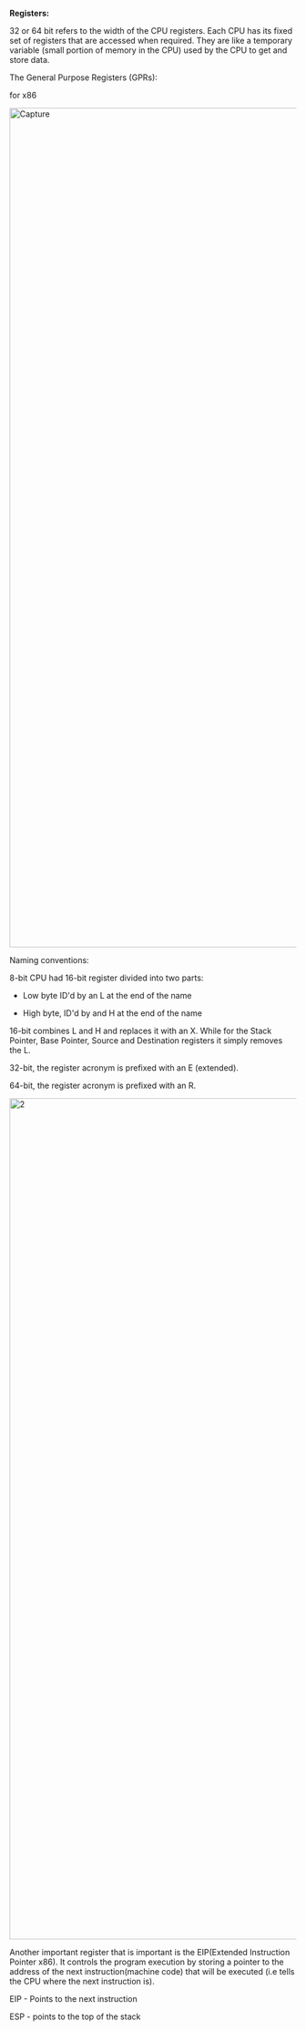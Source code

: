 **Registers:**

32 or 64 bit refers to the width of the CPU registers. Each CPU has its fixed set of registers that are accessed when required. They are like a temporary variable (small portion of memory in the CPU) used by the CPU to get and store data. 


The General Purpose Registers (GPRs): 

for x86 

<img width="1474" alt="Capture" src="https://user-images.githubusercontent.com/46513413/82863348-e552c280-9eef-11ea-8838-bb5a2c5c1887.PNG">


Naming conventions: 

8-bit CPU had 16-bit register divided into two parts: 

 - Low byte ID'd by an L at the end of the name
 
 - High byte, ID'd by and H at the end of the name

16-bit combines L and H and replaces it with an X. While for the Stack Pointer, Base Pointer, Source and Destination registers it simply removes the L. 

32-bit, the register acronym is prefixed with an E (extended). 

64-bit, the register acronym is prefixed with an R.

<img width="1477" alt="2" src="https://user-images.githubusercontent.com/46513413/82863791-0a940080-9ef1-11ea-87ce-4843199a2c97.PNG">


Another important register that is important is the EIP(Extended Instruction Pointer x86). It controls the program execution by storing a pointer to the address of the next instruction(machine code) that will be executed (i.e tells the CPU where the next instruction is).  


EIP - Points to the next instruction

ESP - points to the top of the stack




